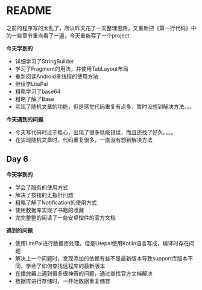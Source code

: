 # README

之前的程序写的太乱了，所以昨天花了一天整理思路，又重新把《第一行代码》中的一些章节重点看了一遍，今天重新写了一个project

**今天学到的**

* 详细学习了StringBuilder
* 学习了Fragment的用法，并使用TabLayout布局
* 重新阅读Android多线程的使用方法
* 继续学LitePal
* 粗略学习了base64
* 粗略了解了Base
* 实现了随机文章的功能，但是感觉代码重复有点多，暂时没想到解决方法。。。



**今天遇到的问题**

* 今天写代码时过于粗心，出现了很多低级错误，而且还找了好久。。。。
* 在实现随机文章时，代码重复很多，一直没有想到解决方法



## Day 6

**今天学到的**

* 学会了服务的使用方式
* 解决了按钮的无指针问题
* 粗略了解了Notification的使用方式
* 使用数据库实现了书籍的收藏
* 完完整整的阅读了一些安卓控件的官方文档

**遇到的问题**

* 使用LitePal进行数据库处理，但是Litepal使用Kotlin语言写成，编译时存在问题
* 解决上一个问题时，发现添加的依赖有些不是最新版本导致support库版本不同，学会了如何查找远程库的最新版本
* 在播放器上遇到很多很神奇的问题，通过查找官方文档解决
* 数据库进行存储时，一开始数据重复储存

